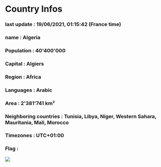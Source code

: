# Country  Infos
### last update : 19/06/2021, 01:15:42 (France time)

### name : Algeria
### Population : 40'400'000
### Capital : Algiers
### Region : Africa
### Languages : Arabic
### Area : 2'381'741 km²
### Neighboring countries : Tunisia, Libya, Niger, Western Sahara, Mauritania, Mali, Morocco
### Timezones : UTC+01:00

### Flag :
![](https://restcountries.eu/data/dza.svg)